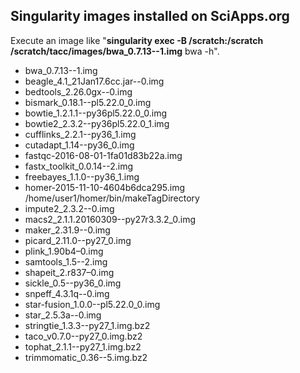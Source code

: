 Singularity images installed on SciApps.org
-------
Execute an image like "**singularity exec -B /scratch:/scratch /scratch/tacc/images/bwa_0.7.13--1.img** bwa -h".
* bwa_0.7.13--1.img
* beagle_4.1_21Jan17.6cc.jar--0.img                          
* bedtools_2.26.0gx--0.img                                  
* bismark_0.18.1--pl5.22.0_0.img 
* bowtie_1.2.1.1--py36pl5.22.0_0.img
* bowtie2_2.3.2--py36pl5.22.0_1.img                          
* cufflinks_2.2.1--py36_1.img                          
* cutadapt_1.14--py36_0.img                                  
* fastqc-2016-08-01-1fa01d83b22a.img
* fastx_toolkit_0.0.14--2.img
* freebayes_1.1.0--py36_1.img                                
* homer-2015-11-10-4604b6dca295.img /home/user1/homer/bin/makeTagDirectory                               
* impute2_2.3.2--0.img                                  
* macs2_2.1.1.20160309--py27r3.3.2_0.img                    
* maker_2.31.9--0.img            
* picard_2.11.0--py27_0.img                                  
* plink_1.90b4–0.img
* samtools_1.5--2.img            
* shapeit_2.r837–0.img
* sickle_0.5--py36_0.img
* snpeff_4.3.1q--0.img                                       
* star-fusion_1.0.0--pl5.22.0_0.img                         
* star_2.5.3a--0.img                        
* stringtie_1.3.3--py27_1.img.bz2                               
* taco_v0.7.0--py27_0.img.bz2                                    
* tophat_2.1.1--py27_1.img.bz2                                  
* trimmomatic_0.36--5.img.bz2
